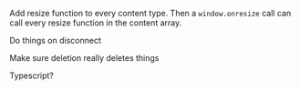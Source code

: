 Add resize function to every content type. Then a `window.onresize` call can call every resize function in the content array.

Do things on disconnect

Make sure deletion really deletes things

Typescript?
